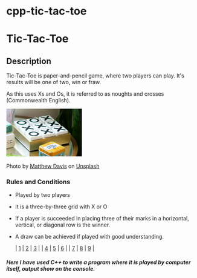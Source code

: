 # cpp-tic-tac-toe

# Tic-Tac-Toe

## Description

Tic-Tac-Toe is paper-and-pencil game, where two players can play. 
It's results will be one of two, win or fraw.

As this uses Xs and Os, it is referred to as noughts and crosses (Commonwealth English).

<img src="image.png" alt="Alt text" width="200"/>


Photo by <a href="https://unsplash.com/@treatzone?utm_content=creditCopyText&utm_medium=referral&utm_source=unsplash">Matthew Davis</a> on <a href="https://unsplash.com/photos/white-and-green-box-on-table-iCp8p7wVXS0?utm_content=creditCopyText&utm_medium=referral&utm_source=unsplash">Unsplash</a>

### Rules and Conditions

- Played by two players
- It is a three-by-three grid with X or O
- If a player is succeeded in placing three of their marks in a horizontal, vertical, or diagonal row is the winner.
- A draw can be achieved if played with good understanding.


    | <u>1</u> | <u>2</u> | <u>3</u> |
    | <u>4</u> | <u>5</u> | <u>6</u> |
    | <u>7</u> | <u>8</u> | <u>9</u> |



##### ***Here I have used C++ to write a program where it is played by computer itself, output show on the console.***

